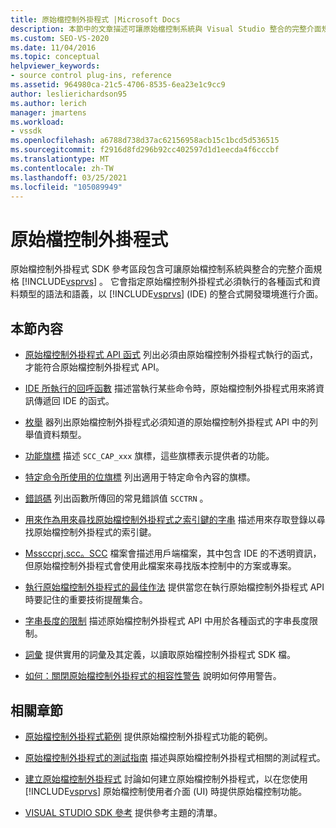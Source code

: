 ```yaml
---
title: 原始檔控制外掛程式 |Microsoft Docs
description: 本節中的文章描述可讓原始檔控制系統與 Visual Studio 整合的完整介面規格。
ms.custom: SEO-VS-2020
ms.date: 11/04/2016
ms.topic: conceptual
helpviewer_keywords:
- source control plug-ins, reference
ms.assetid: 964980ca-21c5-4706-8535-6ea23e1c9cc9
author: leslierichardson95
ms.author: lerich
manager: jmartens
ms.workload:
- vssdk
ms.openlocfilehash: a6788d738d37ac62156958acb15c1bcd5d536515
ms.sourcegitcommit: f2916d8fd296b92cc402597d1d1eecda4f6cccbf
ms.translationtype: MT
ms.contentlocale: zh-TW
ms.lasthandoff: 03/25/2021
ms.locfileid: "105089949"
---
```

# <a name="source-control-plug-ins"></a>原始檔控制外掛程式
原始檔控制外掛程式 SDK 參考區段包含可讓原始檔控制系統與整合的完整介面規格 [!INCLUDE[vsprvs](../code-quality/includes/vsprvs_md.md)] 。 它會指定原始檔控制外掛程式必須執行的各種函式和資料類型的語法和語義，以 [!INCLUDE[vsprvs](../code-quality/includes/vsprvs_md.md)] (IDE) 的整合式開發環境進行介面。

## <a name="in-this-section"></a>本節內容
- [原始檔控制外掛程式 API 函式](../extensibility/source-control-plug-in-api-functions.md) 列出必須由原始檔控制外掛程式執行的函式，才能符合原始檔控制外掛程式 API。

- [IDE 所執行的回呼函數](../extensibility/callback-functions-implemented-by-the-ide.md) 描述當執行某些命令時，原始檔控制外掛程式用來將資訊傳遞回 IDE 的函式。

- [枚舉](../extensibility/enumerators.md) 器列出原始檔控制外掛程式必須知道的原始檔控制外掛程式 API 中的列舉值資料類型。

- [功能旗標](../extensibility/capability-flags.md) 描述 `SCC_CAP_xxx` 旗標，這些旗標表示提供者的功能。

- [特定命令所使用的位旗標](../extensibility/bitflags-used-by-specific-commands.md) 列出適用于特定命令內容的旗標。

- [錯誤碼](../extensibility/error-codes.md) 列出函數所傳回的常見錯誤值 `SCCTRN` 。

- [用來作為用來尋找原始檔控制外掛程式之索引鍵的字串](../extensibility/strings-used-as-keys-for-finding-a-source-control-plug-in.md) 描述用來存取登錄以尋找原始檔控制外掛程式的索引鍵。

- [Mssccprj.scc。SCC](../extensibility/mssccprj-scc-file.md) 檔案會描述用戶端檔案，其中包含 IDE 的不透明資訊，但原始檔控制外掛程式會使用此檔案來尋找版本控制中的方案或專案。

- [執行原始檔控制外掛程式的最佳作法](../extensibility/best-practices-for-implementing-a-source-control-plug-in.md) 提供當您在執行原始檔控制外掛程式 API 時要記住的重要技術提醒集合。

- [字串長度的限制](../extensibility/restrictions-on-string-lengths.md) 描述原始檔控制外掛程式 API 中用於各種函式的字串長度限制。

- [詞彙](../extensibility/source-control-plug-in-glossary.md) 提供實用的詞彙及其定義，以讀取原始檔控制外掛程式 SDK 檔。

- [如何：關閉原始檔控制外掛程式的相容性警告](../extensibility/how-to-turn-off-compatibility-warnings-for-source-control-plug-ins.md) 說明如何停用警告。

## <a name="related-sections"></a>相關章節
- [原始檔控制外掛程式範例](https://www.microsoft.com/download/details.aspx?id=55984) 提供原始檔控制外掛程式功能的範例。

- [原始檔控制外掛程式的測試指南](../extensibility/internals/test-guide-for-source-control-plug-ins.md) 描述與原始檔控制外掛程式相關的測試程式。

- [建立原始檔控制外掛程式](../extensibility/internals/creating-a-source-control-plug-in.md) 討論如何建立原始檔控制外掛程式，以在您使用 [!INCLUDE[vsprvs](../code-quality/includes/vsprvs_md.md)] 原始檔控制使用者介面 (UI) 時提供原始檔控制功能。

- [VISUAL STUDIO SDK 參考](../extensibility/visual-studio-sdk-reference.md) 提供參考主題的清單。
